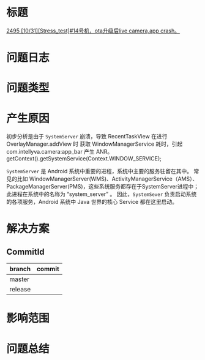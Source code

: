 # 标题
[2495 [10/31][Stress_test]#14号机，ota升级后live camera,app crash。](http://intellyva-win/zentao/bug-view-2495.html)
# 问题日志

# 问题类型

# 产生原因
初步分析是由于 `SystemServer` 崩溃，导致 RecentTaskView 在进行 OverlayManager.addView 时 获取 WindowManagerService 耗时，引起 com.intellyva.camera:app_bar 产生 ANR。
getContext().getSystemService(Context.WINDOW_SERVICE);

`SystemServer` 是 Android 系统中重要的进程，系统中主要的服务驻留在其中。
常见的比如 WindowManagerServer(WMS)、ActivityManagerService（AMS）、PackageManagerServer(PMS)，这些系统服务都存在于SystemServer进程中；此进程在系统中的名称为 “system_server” 。
因此，`SystemSever` 负责启动系统的各项服务，Android 系统中 Java 世界的核心 Service 都在这里启动。
# 解决方案

## CommitId
|branch|commit|
|---|---|
|master|[]()|
|release|[]()|
# 影响范围

# 问题总结

